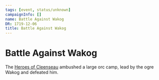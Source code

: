 ```yaml
---
tags: [event, status/unknown]
campaignInfo: []
name: Battle Against Wakog
DR: 1719-12-06
title: Battle Against Wakog
---
```


# Battle Against Wakog

The [Heroes of Cleenseau](<../../../../people/pcs/cleenseau/heroes-of-cleenseau.md>) ambushed a large orc camp, lead by the ogre Wakog and defeated him.
